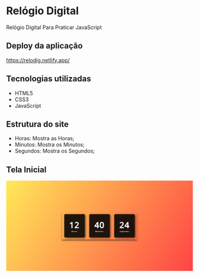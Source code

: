 # Relógio Digital
Relógio Digital Para Praticar JavaScript

## Deploy da aplicação

https://relodig.netlify.app/

## Tecnologias utilizadas

+ HTML5
+ CSS3
+ JavaScript

## Estrutura do site

+ Horas: Mostra as Horas;
+ Minutos: Mostra os Minutos;
+ Segundos: Mostra os Segundos;

## Tela Inicial 

<img src=".github/relogio-digital.png">